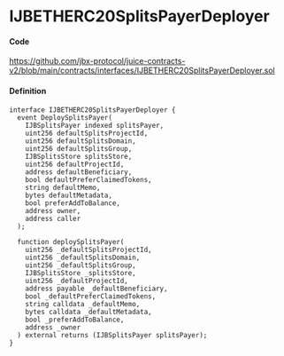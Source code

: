 # IJBETHERC20SplitsPayerDeployer

#### Code

https://github.com/jbx-protocol/juice-contracts-v2/blob/main/contracts/interfaces/IJBETHERC20SplitsPayerDeployer.sol

#### Definition

```solidity
interface IJBETHERC20SplitsPayerDeployer {
  event DeploySplitsPayer(
    IJBSplitsPayer indexed splitsPayer,
    uint256 defaultSplitsProjectId,
    uint256 defaultSplitsDomain,
    uint256 defaultSplitsGroup,
    IJBSplitsStore splitsStore,
    uint256 defaultProjectId,
    address defaultBeneficiary,
    bool defaultPreferClaimedTokens,
    string defaultMemo,
    bytes defaultMetadata,
    bool preferAddToBalance,
    address owner,
    address caller
  );

  function deploySplitsPayer(
    uint256 _defaultSplitsProjectId,
    uint256 _defaultSplitsDomain,
    uint256 _defaultSplitsGroup,
    IJBSplitsStore _splitsStore,
    uint256 _defaultProjectId,
    address payable _defaultBeneficiary,
    bool _defaultPreferClaimedTokens,
    string calldata _defaultMemo,
    bytes calldata _defaultMetadata,
    bool _preferAddToBalance,
    address _owner
  ) external returns (IJBSplitsPayer splitsPayer);
}
```